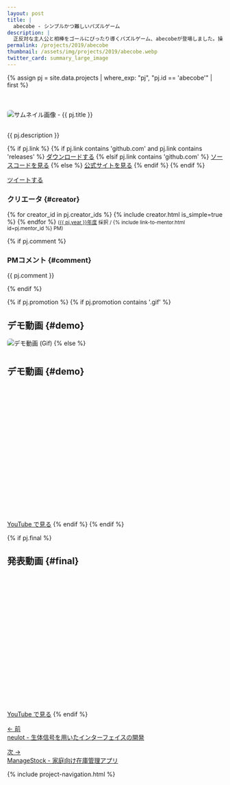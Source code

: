 ```yaml
---
layout: post
title: |
  abecobe - シンプルかつ難しいパズルゲーム
description: |
  正反対な主人公と相棒をゴールにぴったり導くパズルゲーム、abecobeが登場しました。操作は上下左右方向のフリックのみ。２つのキャラクターをぴったりゴールに持っていくだけです。制限時間内にどれだけクリアできるでしょうか？
permalink: /projects/2019/abecobe
thumbnail: /assets/img/projects/2019/abecobe.webp
twitter_card: summary_large_image
---
```


{% assign pj = site.data.projects | where_exp: "pj", "pj.id == 'abecobe'" | first %}

<div style='margin-top: 50px; margin-bottom: 30px;'>
  <img class='top-img lazyload' src='/assets/img/spinner.svg' alt='サムネイル画像 - {{ pj.title }}'
  {% if pj.thumbnail %}    data-src='/assets/img/projects/{{ pj.year }}/{{ pj.thumbnail }}'
  {% else %}               data-src='/assets/img/projects/tbu.webp'
  {% endif %}                 title='{{ pj.title }}' style='border-radius: 6px;' loading='lazy' />
</div>

{{ pj.description }}

<div class='flex'>
  {% if pj.link %}
    {% if pj.link contains 'github.com' and pj.link contains 'releases' %}
       <a href='{{ pj.link }}' target='_blank' class='button'>ダウンロードする</a>
    {% elsif pj.link contains 'github.com' %}
       <a href='{{ pj.link }}' target='_blank' class='button'>ソースコードを見る</a>
    {% else %}
       <a href='{{ pj.link }}' target='_blank' class='button'>公式サイトを見る</a>
    {% endif %}
  {% endif %}

  <a href="https://twitter.com/intent/tweet?text={{ pj.title }}&via=MitouJr&hashtags=未踏ジュニア{% if pj.tags %},{{ pj.tags | join: ','}}{% endif %}&related=MitouJr&lang=jp&url={{ site.url }}/projects/{{ pj.year }}/{{ pj.id }}" class="button" target="_blank" rel="noopener">ツイートする</a>
</div>

### クリエータ {#creator}
<p>
  {% for creator_id in pj.creator_ids %}
    {% include creator.html is_simple=true %}
  {% endfor %}
  <small>(<a href='/projects/{{ pj.year }}'>{{ pj.year }}年度</a> 採択 / {% include link-to-mentor.html id=pj.mentor_id %} PM)</small>
</p>

{% if pj.comment %}
### PMコメント {#comment}
<p class="project-comment">{{ pj.comment }}</p>
{% endif %}

{% if pj.promotion %}
{% if pj.promotion contains '.gif' %}
## デモ動画 {#demo}
<img class='top-img lazyload' src='/assets/img/spinner.svg' alt='デモ動画 (Gif)'
     data-src='/assets/img/projects/{{ pj.year }}/{{ pj.promotion }}' loading='lazy'
     style='margin-bottom: 10px; border-radius: 6px;' />
{% else %}
## デモ動画 {#demo}
<div class="youtube">
  <iframe width="560" height="315" class="lazyload" data-src="https://www.youtube.com/embed/{{ pj.promotion }}?rel=0" frameborder="0" allowfullscreen=""></iframe>
</div>
<a href="https://youtu.be/{{ pj.promotion }}" target="_blank" rel="noopener" class="button">YouTube で見る</a>
{% endif %}
{% endif %}

{% if pj.final %}
## 発表動画 {#final}
<div class="youtube">
  <iframe width="560" height="315" class="lazyload" data-src="https://www.youtube.com/embed/{{ pj.final }}?rel=0{% if pj.final_start %}&start={{ pj.final_start }}{% endif %}" frameborder="0" allow="accelerometer; autoplay; clipboard-write; encrypted-media; gyroscope; picture-in-picture" allowfullscreen=""></iframe>
</div>
<a href="https://youtu.be/{{ pj.final }}{% if pj.final_start %}?t={{ pj.final_start }}{% endif %}" target="_blank" rel="noopener" class="button">YouTube で見る</a>
{% endif %}

<nav>
  <p class='nav prev'><a href='neulot' title='neulot - 生体信号を用いたインターフェイスの開発'>&larr; 前<br>
    neulot - 生体信号を用いたインターフェイスの開発</a></p>
  <p class='nav next'><a href='manage_stock' title='ManageStock - 家庭向け在庫管理アプリ'>次 &rarr;<br>
    ManageStock - 家庭向け在庫管理アプリ</a></p>
</nav>

{% include project-navigation.html %}
